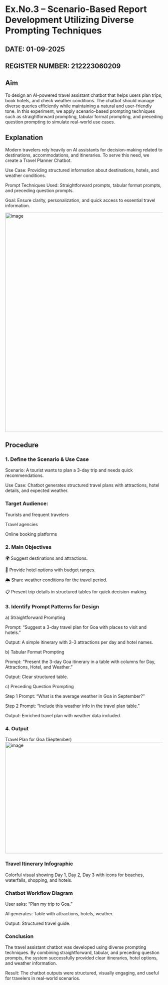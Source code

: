 # Ex.No.3 – Scenario-Based Report Development Utilizing Diverse Prompting Techniques

## DATE: 01-09-2025
## REGISTER NUMBER: 212223060209

##  Aim

To design an AI-powered travel assistant chatbot that helps users plan trips, book hotels, and check weather conditions. The chatbot should manage diverse queries efficiently while maintaining a natural and user-friendly tone. In this experiment, we apply scenario-based prompting techniques such as straightforward prompting, tabular format prompting, and preceding question prompting to simulate real-world use cases.

## Explanation

Modern travelers rely heavily on AI assistants for decision-making related to destinations, accommodations, and itineraries. To serve this need, we create a Travel Planner Chatbot.

Use Case: Providing structured information about destinations, hotels, and weather conditions.

Prompt Techniques Used: Straightforward prompts, tabular format prompts, and preceding question prompts.

Goal: Ensure clarity, personalization, and quick access to essential travel information.

<img width="600" height="700" alt="image" src="https://github.com/user-attachments/assets/f15029cf-a557-47ab-ba47-979c53f16d0e" />


## Procedure
### 1. Define the Scenario & Use Case

Scenario: A tourist wants to plan a 3-day trip and needs quick recommendations.

Use Case: Chatbot generates structured travel plans with attractions, hotel details, and expected weather.

### Target Audience:

Tourists and frequent travelers

Travel agencies

Online booking platforms

### 2. Main Objectives

🌍 Suggest destinations and attractions.

🏨 Provide hotel options with budget ranges.

🌦️ Share weather conditions for the travel period.

📋 Present trip details in structured tables for quick decision-making.

### 3. Identify Prompt Patterns for Design

a) Straightforward Prompting

Prompt: “Suggest a 3-day travel plan for Goa with places to visit and hotels.”

Output: A simple itinerary with 2–3 attractions per day and hotel names.

b) Tabular Format Prompting

Prompt: “Present the 3-day Goa itinerary in a table with columns for Day, Attractions, Hotel, and Weather.”

Output: Clear structured table.

c) Preceding Question Prompting

Step 1 Prompt: “What is the average weather in Goa in September?”

Step 2 Prompt: “Include this weather info in the travel plan table.”

Output: Enriched travel plan with weather data included.

### 4. Output
Travel Plan for Goa (September)
<img width="1283" height="355" alt="image" src="https://github.com/user-attachments/assets/be4745ee-497a-48a5-85cf-28333d0941e4" />


### Travel Itinerary Infographic

Colorful visual showing Day 1, Day 2, Day 3 with icons for beaches, waterfalls, shopping, and hotels.

### Chatbot Workflow Diagram




User asks: “Plan my trip to Goa.”

AI generates: Table with attractions, hotels, weather.

Output: Structured travel guide.

### Conclusion

The travel assistant chatbot was developed using diverse prompting techniques. By combining straightforward, tabular, and preceding question prompts, the system successfully provided clear itineraries, hotel options, and weather information.

Result: The chatbot outputs were structured, visually engaging, and useful for travelers in real-world scenarios.











